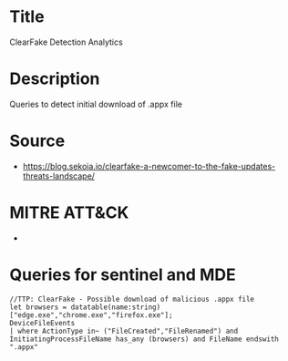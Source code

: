# Title
ClearFake Detection Analytics

# Description
Queries to detect initial download of .appx file

# Source
- https://blog.sekoia.io/clearfake-a-newcomer-to-the-fake-updates-threats-landscape/

# MITRE ATT&CK
-

# Queries for sentinel and MDE

```
//TTP: ClearFake - Possible download of malicious .appx file
let browsers = datatable(name:string)["edge.exe","chrome.exe","firefox.exe"];
DeviceFileEvents
| where ActionType in~ ("FileCreated","FileRenamed") and InitiatingProcessFileName has_any (browsers) and FileName endswith ".appx"
```
